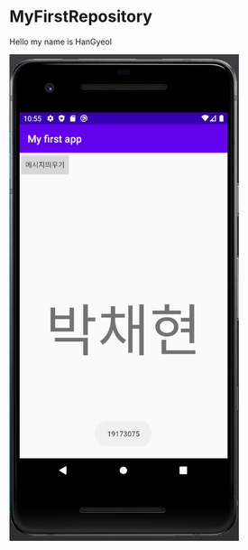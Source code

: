 # MyFirstRepository

Hello my name is HanGyeol

<img width="" height="" src="./Png/[19173075 박채현] 캡스톤디자인 2주차 과제.PNG "></img>
